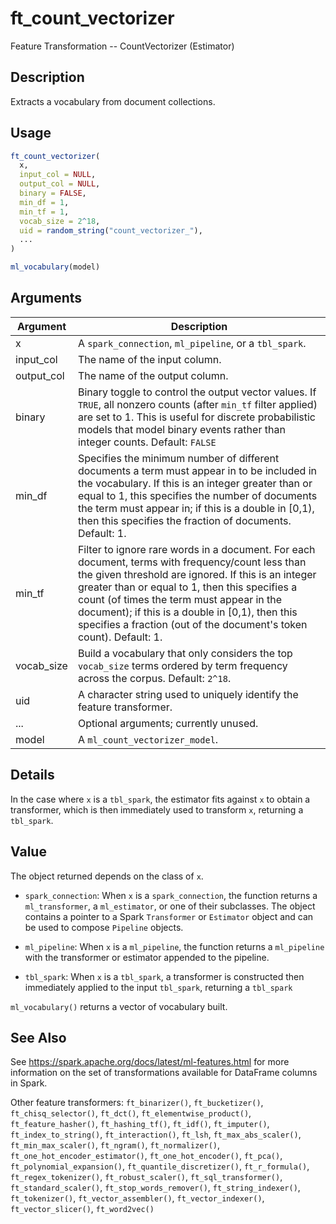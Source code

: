 # ft_count_vectorizer


Feature Transformation -- CountVectorizer (Estimator)




## Description

Extracts a vocabulary from document collections.





## Usage
```r
ft_count_vectorizer(
  x,
  input_col = NULL,
  output_col = NULL,
  binary = FALSE,
  min_df = 1,
  min_tf = 1,
  vocab_size = 2^18,
  uid = random_string("count_vectorizer_"),
  ...
)

ml_vocabulary(model)
```




## Arguments


Argument      |Description
------------- |----------------
x | A ``spark_connection``, ``ml_pipeline``, or a ``tbl_spark``.
input_col | The name of the input column.
output_col | The name of the output column.
binary | Binary toggle to control the output vector values. If ``TRUE``, all nonzero counts (after ``min_tf`` filter applied) are set to 1. This is useful for discrete probabilistic models that  model binary events rather than integer counts. Default: ``FALSE``
min_df | Specifies the minimum number of different documents a term must appear in to be included in the vocabulary. If this is an integer greater than or equal to 1, this specifies the number of documents the term must appear in; if this is a double in [0,1), then this specifies the fraction of documents. Default: 1.
min_tf | Filter to ignore rare words in a document. For each document, terms with frequency/count less than the given threshold are ignored. If this is an integer greater than or equal to 1, then this specifies a count (of times the term must appear in the document); if this is a double in [0,1), then this specifies a fraction (out of the document's token count). Default: 1.
vocab_size | Build a vocabulary that only considers the top ``vocab_size`` terms ordered by term frequency across the corpus. Default: ``2^18``.
uid | A character string used to uniquely identify the feature transformer.
... | Optional arguments; currently unused.
model | A ``ml_count_vectorizer_model``.




## Details

In the case where ``x`` is a ``tbl_spark``, the estimator fits against ``x``
  to obtain a transformer, which is then immediately used to transform ``x``, returning a ``tbl_spark``.





## Value

The object returned depends on the class of ``x``.


  
*  `spark_connection`: When `x` is a `spark_connection`, the function returns a `ml_transformer`,
  a `ml_estimator`, or one of their subclasses. The object contains a pointer to
  a Spark `Transformer` or `Estimator` object and can be used to compose
  `Pipeline` objects.

  
*  `ml_pipeline`: When `x` is a `ml_pipeline`, the function returns a `ml_pipeline` with
  the transformer or estimator appended to the pipeline.

  
*  `tbl_spark`: When `x` is a `tbl_spark`, a transformer is constructed then
  immediately applied to the input `tbl_spark`, returning a `tbl_spark`


``ml_vocabulary()`` returns a vector of vocabulary built.






## See Also

See https://spark.apache.org/docs/latest/ml-features.html for
  more information on the set of transformations available for DataFrame
  columns in Spark.

Other feature transformers: 
`ft_binarizer()`,
`ft_bucketizer()`,
`ft_chisq_selector()`,
`ft_dct()`,
`ft_elementwise_product()`,
`ft_feature_hasher()`,
`ft_hashing_tf()`,
`ft_idf()`,
`ft_imputer()`,
`ft_index_to_string()`,
`ft_interaction()`,
`ft_lsh`,
`ft_max_abs_scaler()`,
`ft_min_max_scaler()`,
`ft_ngram()`,
`ft_normalizer()`,
`ft_one_hot_encoder_estimator()`,
`ft_one_hot_encoder()`,
`ft_pca()`,
`ft_polynomial_expansion()`,
`ft_quantile_discretizer()`,
`ft_r_formula()`,
`ft_regex_tokenizer()`,
`ft_robust_scaler()`,
`ft_sql_transformer()`,
`ft_standard_scaler()`,
`ft_stop_words_remover()`,
`ft_string_indexer()`,
`ft_tokenizer()`,
`ft_vector_assembler()`,
`ft_vector_indexer()`,
`ft_vector_slicer()`,
`ft_word2vec()`



